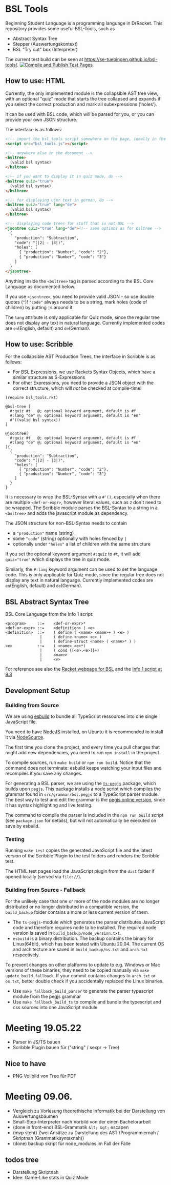 # BSL Tools

Beginning Student Language is a programming language in DrRacket. This repository provides some useful BSL-Tools, such as
- Abstract Syntax Tree
- Stepper (Auswertungskontext)
- BSL "Try out" box (Interpreter)

The current test build can be seen at <https://se-tuebingen.github.io/bsl-tools/>. [![Compile and Publish Test Pages](https://github.com/se-tuebingen/bsl-tools/actions/workflows/publish.yml/badge.svg)](https://github.com/se-tuebingen/bsl-tools/actions/workflows/publish.yml)

## How to use: HTML

Currently, the only implemented module is the collapsible AST tree view, with an
optional "quiz" mode that starts the tree collapsed and expands if you select
the correct production and mark all subexpressions ('holes').

It can be used with BSL code, which will be parsed for you,
or you can provide your own JSON structure.

The interface is as follows:
```html
<!-- import the bsl_tools script somewhere on the page, ideally in the head -->
<script src="bsl_tools.js"></script>

<!-- anywhere else in the document -->
<bsltree>
  (valid bsl syntax)
</bsltree>

<!-- if you want to display it in quiz mode, do -->
<bsltree quiz="true">
  (valid bsl syntax)
</bsltree>

<!-- for displaying user text in german, do -->
<bsltree quiz="true" lang="de">
  (valid bsl syntax)
</bsltree>

<!-- displaying code trees for stuff that is not BSL -->
<jsontree quiz="true" lang="de"><!-- same options as for bsltree -->
  {
    "production": "Subtraction",
    "code": "(|2| - |3|)",
    "holes": [
      { "production": "Number", "code": "2"},
      { "production": "Number", "code": "3"}
    ]
  }
</jsontree>
```
Anything inside the `<bsltree>` tag is parsed according to the  BSL Core Language as documented below.

If you use `<jsontree>`, you need to provide valid JSON - so use double quotes (`"`)!
`"code"` always needs to be a string, mark holes (code of children) by putting `|`s
around it.

The `lang` attribute is only applicable for Quiz mode, since the regular tree does not display any text in natural language. Currently implemented codes are `en`(English, default) and `de`(German).

## How to use: Scribble

For the collapsible AST Production Trees, the interface in Scribble is as follows:

- For BSL Expressions, we use Rackets Syntax Objects, which have a similar structure as S-Expressions
- For other Expressions, you need to provide a JSON object with the correct structure, which will _not_ be checked at compile-time!


```racket
(require bsl_tools.rkt)

@bsl-tree [
  #:quiz #t   @; optional keyword argument, default is #f
  #:lang "de" @; optional keyword argument, default is "en"
  #'((valid bsl syntax))
]

@jsontree[
  #:quiz #t   @; optional keyword argument, default is #f
  #:lang "de" @; optional keyword argument, default is "en"
]{
  {
    "production": "Subtraction",
    "code": "(|2| - |3|)",
    "holes": [
      { "production": "Number", "code": "2"},
      { "production": "Number", "code": "3"}
    ]
  }
}
```

It is necessary to wrap the BSL-Syntax with a ``#'()``, especially when there are multiple `<def-or-expr>`,
however literal values, such as ``2`` don't need to be wrapped.
The Scribble module parses the BSL-Syntax to a string in a ``<bsltree>`` and adds the javascript module as dependency.

The JSON structure for non-BSL-Syntax needs to contain

- a `"production"` name (string)
- some `"code"` (string) optionally with holes fenced by `|`
- optionally under `"holes"` a list of children with the same structure

If you set the optional keyword argument `#:quiz` to `#t`, it will add `quiz="true"` which displays the tree in quiz mode.

Similarly, the `#:lang` keyword argument can be used to set the language code. This is only applicable for Quiz mode, since the regular tree does not display any text in natural language. Currently implemented codes are `en`(English, default) and `de`(German).

## BSL Abstract Syntax Tree

BSL Core Language from the Info 1 script:

```
<program>     ::=    <def-or-expr>*
<def-or-expr> ::=    <definition> | <e>
<definition>  ::=    ( define ( <name> <name>+ ) <e> )
               |     ( define <name> <e> )
               |     ( define-struct <name> ( <name>* ) )
<e>           ::=    ( <name> <e>*)
               |     ( cond {[<e>,<e>]}+)
               |     <name>
               |     <v>
```

For reference see also the [Racket webpage for BSL](https://docs.racket-lang.org/htdp-langs/beginner.html)
and the [Info 1 script at 8.3](https://ps-tuebingen.github.io/informatik-1-skript/bsl-semantics.html)

## Development Setup

### Building from Source

We are using [esbuild](https://esbuild.github.io/getting-started/#build-scripts) to bundle all TypeScript ressources into one single JavaScript file.

You need to have [NodeJS](nodejs.org) installed, on Ubuntu it is recommended to install it via [NodeSource](https://github.com/nodesource/distributions/blob/master/README.md#installation-instructions).

The first time you clone the project, and every time you pull changes that might add new dependencies, you need to run `npm install` in the project.

To compile sources, run `make build` or `npm run build`. Notice that the command does not terminate: esbuild keeps watching your input files and recompiles if you save any changes.

For generating a BSL parser, we are using the [`ts-pegjs`](https://github.com/metadevpro/ts-pegjs) package, which builds upon `pegjs`.
This package installs a node script which compiles the grammar found in `src/grammar/bsl.pegjs` to a TypeScript parser module. The best way to test and edit the grammar is the [pegjs online version](https://pegjs.org/online), since it has syntax highlighting and live testing.

The command to compile the parser is included in the `npm run build` script (see `package.json` for details), but will not automatically be executed on save by esbuild.

### Testing

Running `make test` copies the generated JavaScript file and the latest version of the Scribble Plugin to the test folders and renders the Scribble test.

The HTML test pages load the JavaScript plugin from the `dist` folder if opened locally (served via `file://`).

### Building from Source - Fallback

For the unlikely case that one or more of the node modules are no longer distributed or no longer distributed in a compatible version, the `build_backup` folder contains a more or less current version of them.

- The `ts-pegjs`-module which generates the parser distributes JavaScript code and therefore requires node to be installed. The required node version is saved in `build_backup/node_version.txt`.
- `esbuild` is a binary distribution. The backup contains the binary for Linux(64bit), which has been tested with Ubuntu 20.04. The current OS and architecture are saved in `build_backup/os.txt` and `arch.txt` respectively.

To prevent changes on other platforms to update to e.g. Windows or Mac versions of these binaries, they need to be copied manually via `make update_build_fallback`.
If your commit contains changes to `arch.txt` or `os.txt`, better double check if you accidentally replaced the Linux binaries.

- Use `make fallback_build_parser` to generate the parser typescript module from the pegjs grammar
- Use `make fallback_build_ts` to compile and bundle the typescript and css sources into one JavaScript module


# Meeting 19.05.22

- Parser in JS/TS bauen
- Scribble Plugin bauen für ("string" / sexpr -> Tree)


## Nice to have
- PNG Vollbild von Tree für PDF



# Meeting 09.06.

- Vergleich zu Vorlesung theorethische Informatik bei der Darstellung von Auswertungsbäumen
- Small-Step-Interpreter nach Vorbild von der einen Bachelorarbeit
- (done in front-end) BSL-Grammatik ``&lt; &gt;`` escapen
- (mvp steht) Zwei Ansätze zu Darstellung des AST (Programmiernah / Skriptnah (Grammatiksyntaxnah))
- (done) backup skript für node_modules im Fall der Fälle

## todos tree

- Darstellung Skriptnah
- Idee: Game-Like stats in Quiz Mode
